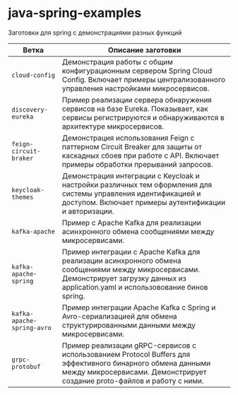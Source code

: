 # java-spring-examples

Заготовки для spring с демонстрациями разных функций

| Ветка                      | Описание заготовки                                                                                                                                                                      |
|----------------------------|-----------------------------------------------------------------------------------------------------------------------------------------------------------------------------------------|
| `cloud-config`             | Демонстрация работы с общим конфигурационным сервером Spring Cloud Config. Включает примеры централизованного управления настройками микросервисов.                                     |
| `discovery-eureka`         | Пример реализации сервера обнаружения сервисов на базе Eureka. Показывает, как сервисы регистрируются и обнаруживаются в архитектуре микросервисов.                                     |
| `feign-circuit-braker`     | Демонстрация использования Feign с паттерном Circuit Breaker для защиты от каскадных сбоев при работе с API. Включает примеры обработки прерываний запросов.                            |
| `keycloak-themes`          | Демонстрация интеграции с Keycloak и настройки различных тем оформления для системы управления идентификацией и доступом. Включает примеры аутентификации и авторизации.                |
| `kafka-apache`             | Пример с Apache Kafka для реализации асинхронного обмена сообщениями между микросервисами.                                                                                              |
| `kafka-apache-spring`      | Пример интеграции с Apache Kafka для реализации асинхронного обмена сообщениями между микросервисами. Демонстрирует загрузку данных из application.yaml и использовование бинов spring. |
| `kafka-apache-spring-avro` | Пример интеграции Apache Kafka с Spring и Avro-сериализацией для обмена структурированными данными между микросервисами.                                                                |
| `grpc-protobuf`            | Пример реализации gRPC-сервисов с использованием Protocol Buffers для эффективного бинарного обмена данными между микросервисами. Демонстрирует создание proto-файлов и работу с ними.  |